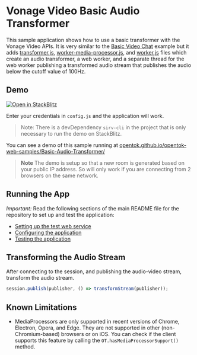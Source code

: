 Vonage Video Basic Audio Transformer
=======================

This sample application shows how to use a basic transformer with the Vonage
Video APIs. It is very similar to the [Basic Video Chat](../Basic%20Video%20Chat/) example but it adds [transformer.js](./js/transformer.js), [worker-media-processor.js](./js/worker-media-processor.js), and [worker.js](./js/worker.js) files which create an audio transformer, a web worker, and a separate thread for the web worker publishing a transformed audio stream that publishes the audio below the cutoff value of 100Hz. 

## Demo

[![Open in StackBlitz](https://developer.stackblitz.com/img/open_in_stackblitz.svg)](https://stackblitz.com/fork/github/vonage-community/video-api-web-samples/tree/main/Basic%20Video%20Chat)

Enter your credentials in `config.js` and the application will work.

> Note: There is a devDependency `sirv-cli` in the project that is only necessary to run the demo on StackBlitz.

You can see a demo of this sample running at [opentok.github.io/opentok-web-samples/Basic-Audio-Transformer/](https://opentok.github.io/opentok-web-samples/Basic-Audio-Transformer/)

> **Note** The demo is setup so that a new room is generated based on your public IP address. So will only work if you are connecting from 2 browsers on the same network.

## Running the App

*Important:* Read the following sections of the main README file for the repository to set up
and test the application:

* [Setting up the test web service](../README.md#setting-up-the-test-web-service)
* [Configuring the application](../README.md#configuring-the-application)
* [Testing the application](../README.md#testing-the-application)

## Transforming the Audio Stream

After connecting to the session, and publishing the audio-video stream, transform the audio stream.
```javascript
session.publish(publisher, () => transformStream(publisher));
```

## Known Limitations
 * MediaProcessors are only supported in recent versions of Chrome, Electron, Opera, and Edge. They are not supported in other (non-Chromium-based) browsers or on iOS. You can check if the client supports this feature by calling the `OT.hasMediaProcessorSupport()` method.
